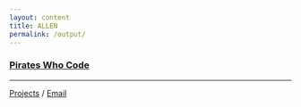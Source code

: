 ```yaml
---
layout: content
title: ALLEN 
permalink: /output/
---
```




### [Pirates Who Code](https://allenleein.github.io/brains/book/)

---

[Projects](https://allenleein.github.io/brains/hack/) / [Email](mailto:allenleein@gmail.com) 

